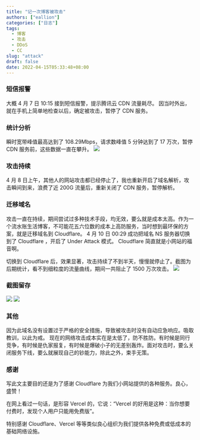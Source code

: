 ```yaml
---
title: "记一次博客被攻击"
authors: ["eallion"]
categories: ["日志"]
tags: 
  - 博客
  - 攻击
  - DDoS
  - CC
slug: "attack"
draft: false
date: 2022-04-15T05:33:48+08:00
---
```


### 短信报警

大概 4 月 7 日 10:15 接到短信报警，提示腾讯云 CDN 流量耗尽。
因当时外出，就在手机上简单地检查以后，确定被攻击，暂停了 CDN 服务。

### 统计分析

瞬时宽带峰值最高达到了 108.29Mbps，请求数峰值 5 分钟达到了 17 万次，暂停 CDN 服务前，这些数据一直在攀升。
![](https://images.eallion.com/images/2022/04/tencent_attack.png)

### 攻击持续

4 月 8 日上午，其他人的网站攻击都已经停止了，我也重新开启了域名解析，攻击瞬间到来，浪费了近 200G 流量后，重新关闭了 CDN 服务，暂停解析。

### 迁移域名

攻击一直在持续，期间尝试过多种技术手段，均无效，要么就是成本太高。作为一个流水账生活博客，不可能花五六位数的成本上高防服务，当时想到最环保的方案，就是迁移域名到 Cloudflare。
4 月 10 日 00:29 成功把域名 NS 服务器切换到了 Cloudflare ，开启了 Under Attack 模式。
Cloudflare 简直就是小网站的福音啊。

切换到 Cloudflare 后，效果显著，攻击持续了不到半天，慢慢就停止了。截图为后期统计，看不到细粒度的流量曲线，期间一共阻止了 1500 万次攻击。
![](https://images.eallion.com/images/2022/04/cloudflare_analytics.png)

### 截图留存

![](https://images.eallion.com/images/2022/04/cloudflare_security.png)
![](https://images.eallion.com/images/2022/04/cloudflare_traffic.png)

### 其他

因为此域名没有设置过于严格的安全措施，导致被攻击时没有自动应急响应。吸取教训，以此为戒。
现在的网络攻击成本实在是太低了，防不胜防。有时候是同行竞争，有时候是仇家报复，有时候是爆破小子的无差别轰炸。面对攻击时，要么关闭服务下线，要么就展现自己的钞能力，除此之外，束手无策。

### 感谢

写此文主要目的还是为了感谢 Cloudflare 为我们小网站提供的各种服务。良心，盛赞！

在网上看过一句话，是形容 Vercel 的，它说：“Vercel 的好用是这种：当你想要付费时，发现个人用户只能用免费版”。

特别感谢 Cloudflare、Vercel 等等类似良心组织为我们提供各种免费或低成本的基础网络设施。
